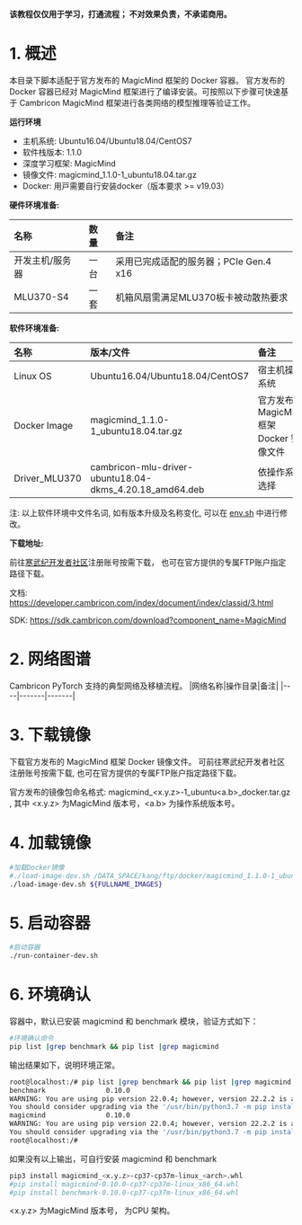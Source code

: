 
**该教程仅仅用于学习，打通流程； 不对效果负责，不承诺商用。**

# 1. 概述
本目录下脚本适配于官方发布的 MagicMind 框架的 Docker 容器。 官方发布的 Docker 容器已经对 MagicMind 框架进行了编译安装。可按照以下步骤可快速基于 Cambricon MagicMind 框架进行各类网络的模型推理等验证工作。

**运行环境**

- 主机系统: Ubuntu16.04/Ubuntu18.04/CentOS7
- 软件栈版本: 1.1.0
- 深度学习框架: MagicMind
- 镜像文件: magicmind_1.1.0-1_ubuntu18.04.tar.gz
- Docker: ⽤⼾需要⾃⾏安装docker（版本要求 >= v19.03）

**硬件环境准备:**

| 名称           | 数量      | 备注                  |
| :------------ | :--------- | :------------------ |
| 开发主机/服务器  | 一台       | 采用已完成适配的服务器；PCIe Gen.4 x16 |
| MLU370-S4     | 一套       |机箱风扇需满足MLU370板卡被动散热要求|

**软件环境准备:**

| 名称                   | 版本/文件                                              | 备注                                 |
| :-------------------- | :-------------------------------                      | :---------------------------------- |
| Linux OS              | Ubuntu16.04/Ubuntu18.04/CentOS7                       | 宿主机操作系统                         |
| Docker Image          | magicmind_1.1.0-1_ubuntu18.04.tar.gz                 | 官方发布的 MagicMind 框架 Docker 镜像文件 |
| Driver_MLU370         | cambricon-mlu-driver-ubuntu18.04-dkms_4.20.18_amd64.deb| 依操作系统选择                         |

注: 以上软件环境中文件名词, 如有版本升级及名称变化, 可以在 [env.sh](./env.sh) 中进行修改。

**下载地址:**

前往[寒武纪开发者社区](https://developer.cambricon.com)注册账号按需下载， 也可在官方提供的专属FTP账户指定路径下载。

文档: https://developer.cambricon.com/index/document/index/classid/3.html

SDK: https://sdk.cambricon.com/download?component_name=MagicMind

# 2. 网络图谱
Cambricon PyTorch 支持的典型网络及移植流程。
|网络名称|操作目录|备注|
|----|-------|-------|

# 3. 下载镜像

下载官方发布的 MagicMind 框架 Docker 镜像文件。 可前往寒武纪开发者社区注册账号按需下载, 也可在官方提供的专属FTP账户指定路径下载。

官方发布的镜像包命名格式: magicmind_<x.y.z>-1_ubuntu<a.b>_docker.tar.gz , 其中 <x.y.z> 为MagicMind 版本号，<a.b> 为操作系统版本号。

# 4. 加载镜像
```bash
#加载Docker镜像
#./load-image-dev.sh /DATA_SPACE/kang/ftp/docker/magicmind_1.1.0-1_ubuntu18.04.tar.gz
./load-image-dev.sh ${FULLNAME_IMAGES}
```

# 5. 启动容器
```bash
#启动容器
./run-container-dev.sh
```

# 6. 环境确认
容器中，默认已安装 magicmind 和 benchmark 模块，验证方式如下：
```bash
#环境确认命令
pip list |grep benchmark && pip list |grep magicmind
```
输出结果如下，说明环境正常。
```bash
root@localhost:/# pip list |grep benchmark && pip list |grep magicmind
benchmark               0.10.0
WARNING: You are using pip version 22.0.4; however, version 22.2.2 is available.
You should consider upgrading via the '/usr/bin/python3.7 -m pip install --upgrade pip' command.
magicmind               0.10.0
WARNING: You are using pip version 22.0.4; however, version 22.2.2 is available.
You should consider upgrading via the '/usr/bin/python3.7 -m pip install --upgrade pip' command.
root@localhost:/#
```
如果没有以上输出，可自行安装 magicmind 和 benchmark
```bash
pip3 install magicmind_<x.y.z>-cp37-cp37m-linux_<arch>.whl
#pip install magicmind-0.10.0-cp37-cp37m-linux_x86_64.whl
#pip install benchmark-0.10.0-cp37-cp37m-linux_x86_64.whl
```
<x.y.z> 为MagicMind 版本号，<arch> 为CPU 架构。